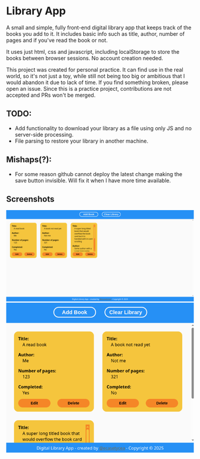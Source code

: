 # Library App
A small and simple, fully front-end digital library app that keeps track
of the books you add to it. It includes basic info such as title, author, number
of pages and if you've read the book or not.

It uses just html, css and javascript, including localStorage to store the books
between browser sessions. No account creation needed.

This project was created for personal practice. It can find use in the real world,
so it's not just a toy, while still not being too big or ambitious that I would
abandon it due to lack of time.
If you find something broken, please open an issue. Since this is a practice
project, contributions are not accepted and PRs won't be merged.

## TODO:
- Add functionality to download your library as a file using only JS
and no server-side processing.
- File parsing to restore your library in another machine.

## Mishaps(?):
- For some reason github cannot deploy the latest change making the save button
invisible. Will fix it when I have more time available.

## Screenshots
![the library app on a large window](library-app-1.png)
![the library app on a small window](library-app-2.png)
